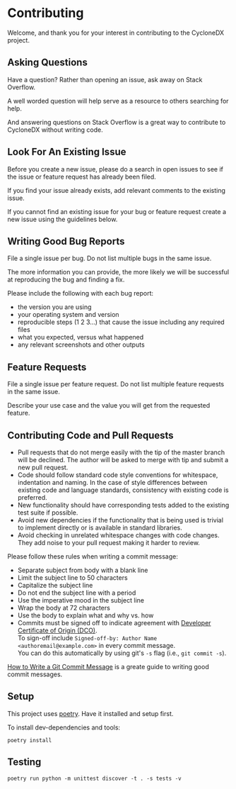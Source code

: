 # Contributing

Welcome, and thank you for your interest in contributing to the CycloneDX project.

## Asking Questions

Have a question? Rather than opening an issue, ask away on Stack Overflow.

A well worded question will help serve as a resource to others searching for help.

And answering questions on Stack Overflow is a great way to contribute to CycloneDX without writing code.

## Look For An Existing Issue

Before you create a new issue, please do a search in open issues to see if the issue or feature request has already been filed.

If you find your issue already exists, add relevant comments to the existing issue.

If you cannot find an existing issue for your bug or feature request create a new issue using the guidelines below.

## Writing Good Bug Reports

File a single issue per bug. Do not list multiple bugs in the same issue.

The more information you can provide, the more likely we will be successful at reproducing the bug and finding a fix.

Please include the following with each bug report:
- the version you are using
- your operating system and version
- reproducible steps (1 2 3...) that cause the issue including any required files
- what you expected, versus what happened
- any relevant screenshots and other outputs

## Feature Requests

File a single issue per feature request. Do not list multiple feature requests in the same issue.

Describe your use case and the value you will get from the requested feature.

## Contributing Code and Pull Requests

- Pull requests that do not merge easily with the tip of the master branch will be declined. The author will be asked to merge with tip and submit a new pull request.
- Code should follow standard code style conventions for whitespace, indentation and naming. In the case of style differences between existing code and language standards, consistency with existing code is preferred.
- New functionality should have corresponding tests added to the existing test suite if possible.
- Avoid new dependencies if the functionality that is being used is trivial to implement directly or is available in standard libraries.
- Avoid checking in unrelated whitespace changes with code changes. They add noise to your pull request making it harder to review.

Please follow these rules when writing a commit message:
- Separate subject from body with a blank line
- Limit the subject line to 50 characters
- Capitalize the subject line
- Do not end the subject line with a period
- Use the imperative mood in the subject line
- Wrap the body at 72 characters
- Use the body to explain what and why vs. how
- Commits must be signed off to indicate agreement with [Developer Certificate of Origin (DCO)](https://developercertificate.org/).  
  To sign-off include `Signed-off-by: Author Name <authoremail@example.com>` in every commit message.  
  You can do this automatically by using git's `-s` flag (i.e., `git commit -s`).

[How to Write a Git Commit Message](https://chris.beams.io/posts/git-commit/) is a greate guide to writing good commit messages.

## Setup

This project uses [poetry]. Have it installed and setup first.

To install dev-dependencies and tools:

```shell
poetry install
```

## Testing

```shell
poetry run python -m unittest discover -t . -s tests -v
```

[poetry]: https://python-poetry.org
